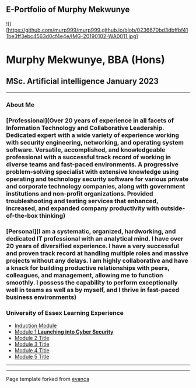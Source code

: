 ## E-Portfolio of Murphy Mekwunye   

![][https://github.com/murp999/murp999.github.io/blob/0236670bd3dbffbf411be3ff3ebc4563d0cf4e4e/IMG-20190102-WA0011.jpg]

# Murphy Mekwunye, BBA (Hons)      

## MSc. Artificial intelligence January 2023

---

### About Me

### [Professional](Over 20 years of experience in all facets of Information Technology and Collaborative Leadership. Dedicated expert with a wide variety of experience working with security engineering, networking, and operating system software. Versatile, accomplished, and knowledgeable professional with a successful track record of working in diverse teams and fast-paced environments.  A progressive problem-solving specialist with extensive knowledge using operating and technology security software for various private and corporate technology companies, along with government institutions and non-profit organizations. Provided troubleshooting and testing services that enhanced, increased, and expanded company productivity with outside-of-the-box thinking)

### [Personal](I am a systematic, organized, hardworking, and dedicated IT professional with an analytical mind. I have over 20 years of diversified experience. I have a very successful and proven track record at handling multiple roles and massive projects without any delays. I am highly collaborative and have a knack for building productive relationships with peers, colleagues, and management, allowing me to function smoothly. I possess the capability to perform exceptionally well in teams as well as by myself, and I thrive in fast-paced business environments) 


### University of Essex Learning Experience

*   [Induction Module](https://github.com/crypto61/eportfolio/blob/master/Induction.md)
*   [Module 1 **Launching into Cyber Security**](https://github.com/crypto61/eportfolio/blob/master/LCYS.md)
*   [Module 2 Title](http://example.com/)
*   [Module 3 Title](http://example.com/)
*   [Module 4 Title](http://example.com/)
*   [Module 5 Title](http://example.com/)

---

---

Page template forked from [evanca](https://github.com/evanca/quick-portfolio)
